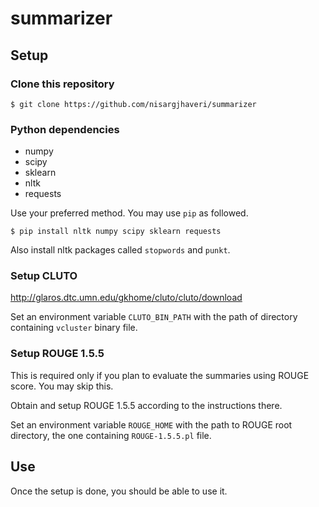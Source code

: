 # summarizer

## Setup

### Clone this repository
```
$ git clone https://github.com/nisargjhaveri/summarizer
```

### Python dependencies
- numpy
- scipy
- sklearn
- nltk
- requests

Use your preferred method. You may use `pip` as followed.
```
$ pip install nltk numpy scipy sklearn requests
```

Also install nltk packages called `stopwords` and `punkt`.

### Setup CLUTO
http://glaros.dtc.umn.edu/gkhome/cluto/cluto/download

Set an environment variable `CLUTO_BIN_PATH` with the path of directory containing `vcluster` binary file.

### Setup ROUGE 1.5.5
This is required only if you plan to evaluate the summaries using ROUGE score. You may skip this.

Obtain and setup ROUGE 1.5.5 according to the instructions there.

Set an environment variable `ROUGE_HOME` with the path to ROUGE root directory, the one containing `ROUGE-1.5.5.pl` file.

## Use
Once the setup is done, you should be able to use it.
